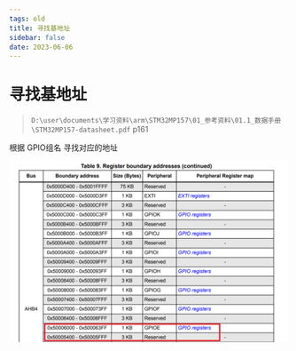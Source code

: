 ```yaml
---
tags: old
title: 寻找基地址
sidebar: false
date: 2023-06-06
---
```

# 寻找基地址

>`D:\user\documents\学习资料\arm\STM32MP157\01_参考资料\01.1_数据手册\STM32MP157-datasheet.pdf`  p161

根据 GPIO组名 寻找对应的地址

![](assets/20230606140923039.png)